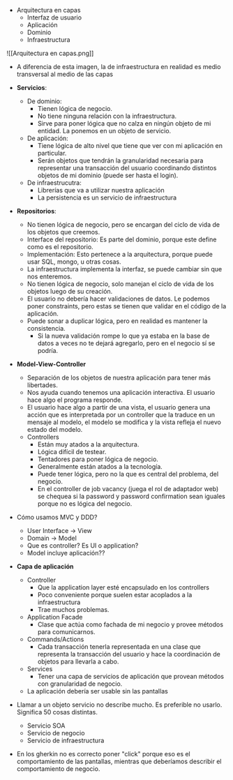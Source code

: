 - Arquitectura en capas
	- Interfaz de usuario
	- Aplicación
	- Dominio
	- Infraestructura

![[Arquitectura en capas.png]]

- A diferencia de esta imagen, la de infraestructura en realidad es medio transversal al medio de las capas
- **Servicios**:
	- De dominio:
		- Tienen lógica de negocio.
		- No tiene ninguna relación con la infraestructura.
		- Sirve para poner lógica que no calza en ningún objeto de mi entidad. La ponemos en un objeto de servicio.
	- De aplicación:
		- Tiene lógica de alto nivel que tiene que ver con mi aplicación en particular.
		- Serán objetos que tendrán la granularidad necesaria para representar una transacción del usuario coordinando distintos objetos de mi dominio (puede ser hasta el login).
	- De infraestrucutra:
		- Librerías que va a utilizar nuestra aplicación
		- La persistencia es un servicio de infraestructura
- **Repositorios**:
	- No tienen lógica de negocio, pero se encargan del ciclo de vida de los objetos que creemos.
	- Interface del repositorio: Es parte del dominio, porque este define como es el repositorio.
	- Implementación: Esto pertenece a la arquitectura, porque puede usar SQL, mongo, u otras cosas.
	- La infraestructura implementa la interfaz, se puede cambiar sin que nos enteremos.
	- No tienen lógica de negocio, solo manejan el ciclo de vida de los objetos luego de su creación.
	- El usuario no debería hacer validaciones de datos. Le podemos poner constraints, pero estas se tienen que validar en el código de la aplicación.
	- Puede sonar a duplicar lógica, pero en realidad es mantener la consistencia.
		- Si la nueva validación rompe lo que ya estaba en la base de datos a veces no te dejará agregarlo, pero en el negocio sí se podría.
- **Model-View-Controller**
	- Separación de los objetos de nuestra aplicación para tener más libertades.
	- Nos ayuda cuando tenemos una aplicación interactiva. El usuario hace algo el programa responde.
	- El usuario hace algo a partir de una vista, el usuario genera una acción que es interpretada por un controller que la traduce en un mensaje al modelo, el modelo se modifica y la vista refleja el nuevo estado del modelo.
	- Controllers
		- Están muy atados a la arquitectura.
		- Lógica difícil de testear.
		- Tentadores para poner lógica de negocio.
		- Generalmente están atados a la tecnología.
		- Puede tener lógica, pero no la que es central del problema, del negocio.
		- En el controller de job vacancy (juega el rol de adaptador web) se chequea si la password y password confirmation sean iguales porque no es lógica del negocio.
- Cómo usamos MVC y DDD?
	- User Interface -> View
	- Domain -> Model
	- Que es controller? Es UI o application?
	- Model incluye aplicación??
- **Capa de aplicación**
	- Controller 
		- Que la application layer esté encapsulado en los controllers
		- Poco conveniente porque suelen estar acoplados a la infraestructura
		- Trae muchos problemas. 
	- Application Facade
		- Clase que actúa como fachada de mi negocio y provee métodos para comunicarnos.
	- Commands/Actions
		- Cada transacción tenerla representada en una clase que representa la transacción del usuario y hace la coordinación de objetos para llevarla a cabo.
	- Services
		- Tener una capa de servicios de aplicación que provean métodos con granularidad de negocio.
	- La aplicación debería ser usable sin las pantallas

- Llamar a un objeto servicio no describe mucho. Es preferible no usarlo. Significa 50 cosas distintas.
	- Servicio SOA
	- Servicio de negocio
	- Servicio de infraestructura

- En los gherkin no es correcto poner "click" porque eso es el comportamiento de las pantallas, mientras que deberíamos describir el comportamiento de negocio.